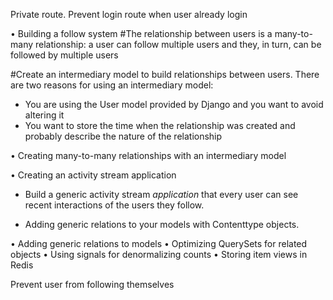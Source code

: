 Private route. Prevent login route when user already login

• Building a follow system
#The relationship between users is a many-to-many relationship: a user can follow multiple users and they, in turn, can be followed by multiple users

#Create an intermediary model to build relationships between users. There are two reasons for using an intermediary model:

-   You are using the User model provided by Django and you want to avoid altering it
-   You want to store the time when the relationship was created and probably describe the nature of the relationship

• Creating many-to-many relationships with an intermediary model

• Creating an activity stream application

-   Build a generic activity stream _application_ that every user can see recent interactions of the users they follow.

*   Adding generic relations to your models with Contenttype objects.

• Adding generic relations to models
• Optimizing QuerySets for related objects
• Using signals for denormalizing counts
• Storing item views in Redis

Prevent user from following themselves

